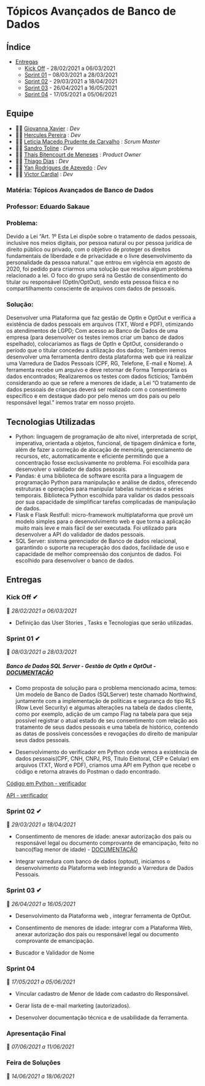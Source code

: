  # Tópicos Avançados de Banco de Dados

## Índice

-  [Entregas](#entregas)
    - [Kick Off](#kick-off) - 28/02/2021 a 06/03/2021 
    - [Sprint 01](#sprint-01) – 08/03/2021 a 28/03/2021
    - [Sprint 02](#sprint-02) - 29/03/2021 a 18/04/2021
    - [Sprint 03](#sprint-03)  - 26/04/2021 a 16/05/2021
    - [Sprint 04](#sprint-04) - 17/05/2021 a 05/06/2021

## Equipe

- 👩‍💻 [Giovanna Xavier](https://www.linkedin.com/in/giovanna-xavier-975538156/) : _Dev_
- 👨‍💻 [Hercules Pereira](https://www.linkedin.com/in/hercules-pereira/) : _Dev_
- 👩‍💻 [Leticia Macedo Prudente de Carvalho](https://www.linkedin.com/mwlite/in/leticia-macedo-prudente-de-carvalho-a0413416a/) : _Scrum Master_
- 👨‍💻 [Sandro Toline](https://www.linkedin.com/in/sandro-toline-149997115/) : _Dev_
- 👩‍💻 [Thaís Bitencourt de Meneses](https://www.linkedin.com/in/thaisbitencourt/) : _Product Owner_
- 👨‍💻 [Thiago Dias](https://www.linkedin.com/in/thiago-dias-19919616b/) : _Dev_
- 👨‍💻 [Yan Rodrigues de Azevedo](https://www.linkedin.com/in/yan-rodrigues/) : _Dev_
- 👨‍💻 [Victor Cardial](https://www.linkedin.com/in/victor-cardial-de-menezes-pereira-67491018a/) : _Dev_

### Matéria: Tópicos Avançados de Banco de Dados
### Professor: Eduardo Sakaue

### Problema:
Devido a Lei “Art. 1º Esta Lei dispõe sobre o tratamento de dados pessoais, inclusive nos meios digitais, por pessoa natural ou por pessoa jurídica de direito público ou privado, com o objetivo de proteger os direitos fundamentais de liberdade e de privacidade e o livre desenvolvimento da personalidade da pessoa natural.” que entrou em vigência em agosto de 2020, foi pedido para criarmos uma solução que resolva algum problema relacionado a lei.
O foco do grupo será na Gestão de consentimento do titular ou responsável (OptIn/OptOut), sendo esta pessoa física e no compartilhamento consciente de arquivos com dados de pessoais.

### Solução:
Desenvolver uma Plataforma que faz gestão de OptIn e OptOut e verifica a existência de dados pessoais em arquivos (TXT, Word e PDF), otimizando os atendimentos de LGPD;
Com acesso ao Banco de Dados de uma empresa (para desenvolver os testes iremos criar um banco de dados espelhado), colocaríamos as flags de OptIn e OptOut, considerando o período que o titular concedeu a utilização dos dados; 
Também iremos desenvolver uma ferramenta dentro desta plataforma web que irá realizar uma Varredura de Dados Pessoais (CPF, RG, Telefone, E-mail e Nome). A ferramenta recebe um arquivo e deve retornar de Forma Temporária os dados encontrados;
Realizaremos os testes com dados fictícios;
Também considerando ao que se refere a menores de idade, a Lei “O tratamento de dados pessoais de crianças deverá ser realizado com o consentimento específico e em destaque dado por pelo menos um dos pais ou pelo responsável legal.” iremos tratar em nosso projeto.

## Tecnologias Utilizadas

- Python: linguagem de programação de alto nível, interpretada de script, imperativa, orientada a objetos, funcional, de tipagem dinâmica e forte, além de fazer a correção de alocação de memória, gerenciamento de recursos, etc, automaticamente e eficiente permitindo que a concentração fosse exclusivamente no problema. Foi escolhida para desenvolver o validador de dados pessoais.
- Pandas: é uma biblioteca de software escrita para a linguagem de programação Python para manipulação e análise de dados, oferecendo estruturas e operações para manipular tabelas numéricas e séries temporais. Biblioteca Python escolhida para validar os dados pessoais por sua capacidade de simplificar tarefas complicadas de manipulação de dados.
- Flask e Flask Restfull: micro-framework multiplataforma que provê um modelo simples para o desenvolvimento web e que torna a aplicação muito mais leve e mais fácil de ser executada. Foi utilizado para desenvolver a API do validador de dados pessoais.
- SQL Server: sistema gerenciador de Banco de dados relacional, garantindo o suporte na recuperação dos dados, facilidade de uso e capacidade de melhor compreensão dos conjuntos de dados. Foi escolhido para desenvolver o banco de dados.



## Entregas

### Kick Off ✔
📅 *28/02/2021 a 06/03/2021*

- Definição das User Stories , Tasks e Tecnologias que serão utilizadas.

### Sprint 01 ✔
📅 *08/03/2021 a 28/03/2021*

##### Banco de Dados SQL Server - Gestão de OptIn e OptOut - [DOCUMENTAÇÃO](https://github.com/ThaisBitencourt/Topicos-Avancados-em-Banco-de-Dados/blob/main/banco/sprint1/README.md) 

- Como proposta de solução para o problema mencionado acima, temos: Um modelo de Banco de Dados (SQLServer) teste chamado Northwind, juntamente com a implementação de políticas e segurança do tipo RLS (Row Level Security) e algumas alterações na tabela de dados cliente, como por exemplo, adição de um campo Flag na tabela para que seja possível registrar o atual estado de seu consentimento com relação aos tratamento de seus dados pessoais e uma tabela de histórico, contendo as datas de possíveis concessões e revogações do direito de manipular seus dados pessoais.

- Desenvolvimento do verificador em Python onde vemos a existência de dados pessoais(CPF, CNH, CNPJ, PIS, Titulo Eleitoral, CEP e Celular) em arquivos (TXT, Word e PDF), criamos uma API em Python que recebe o código e retorna através do Postman o dado encontrado.

[Código em Python - verificador](https://colab.research.google.com/drive/1b9PlOG9cYDp_cd26JIMdjrgcNfHsP8Bg#scrollTo=fZUsO84VZKNc)

[API - verificador](https://github.com/ThiagoDisk/APIPython)

### Sprint 02 ✔
📅 *29/03/2021 a 18/04/2021*

- Consentimento de menores de idade: anexar autorização dos pais ou responsável legal ou documento comprovante de emancipação, feito no banco(flag menor de idade) - [DOCUMENTAÇÃO](https://github.com/ThaisBitencourt/Topicos-Avancados-em-Banco-de-Dados/blob/main/banco/sprint2/README.md)

- Integrar varredura com banco de dados (optout), iniciamos o desenvolvimento da Plataforma web integrando a Varredura de Dados Pessoais.

### Sprint 03 ✔
📅 *26/04/2021 a 16/05/2021*

- Desenvolvimento da Plataforma web , integrar ferramenta de OptOut.

- Consentimento de menores de idade: integrar com a Plataforma Web, anexar autorização dos pais ou responsável legal ou documento comprovante de emancipação.

- Buscador e Validador de Nome

### Sprint 04
📅 *17/05/2021 a 05/06/2021*
- Vincular cadastro de Menor de Idade com cadastro do Responsável.

- Gerar lista de e-mail marketing (autorizados).

- Desenvolver documentação técnica e de usabilidade da ferramenta.

### Apresentação Final 
📅 *07/06/2021 a 11/06/2021*

### Feira de Soluções 
📅 *14/06/2021 a 18/06/2021*



